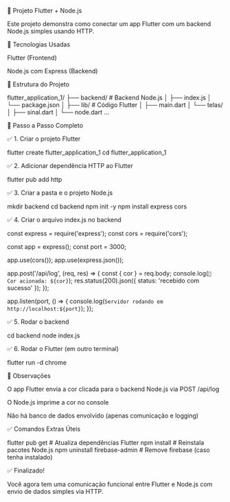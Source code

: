 📱 Projeto Flutter + Node.js

Este projeto demonstra como conectar um app Flutter com um backend Node.js simples usando HTTP.

🚀 Tecnologias Usadas

Flutter (Frontend)

Node.js com Express (Backend)

📁 Estrutura do Projeto

flutter_application_1/
├── backend/                # Backend Node.js
│   ├── index.js
│   └── package.json
│
├── lib/                   # Código Flutter
│   ├── main.dart
│   └── telas/
│       ├── sinal.dart
│       └── node.dart
...

🧭 Passo a Passo Completo

✅ 1. Criar o projeto Flutter

flutter create flutter_application_1
cd flutter_application_1

✅ 2. Adicionar dependência HTTP ao Flutter

flutter pub add http

✅ 3. Criar a pasta e o projeto Node.js

mkdir backend
cd backend
npm init -y
npm install express cors

✅ 4. Criar o arquivo index.js no backend

const express = require('express');
const cors = require('cors');

const app = express();
const port = 3000;

app.use(cors());
app.use(express.json());

app.post('/api/log', (req, res) => {
  const { cor } = req.body;
  console.log(`🔔 Cor acionada: ${cor}`);
  res.status(200).json({ status: 'recebido com sucesso' });
});

app.listen(port, () => {
  console.log(`Servidor rodando em http://localhost:${port}`);
});

✅ 5. Rodar o backend

cd backend
node index.js

✅ 6. Rodar o Flutter (em outro terminal)

flutter run -d chrome

📝 Observações

O app Flutter envia a cor clicada para o backend Node.js via POST /api/log

O Node.js imprime a cor no console

Não há banco de dados envolvido (apenas comunicação e logging)

✅ Comandos Extras Úteis

flutter pub get           # Atualiza dependências Flutter
npm install               # Reinstala pacotes Node.js
npm uninstall firebase-admin   # Remove firebase (caso tenha instalado)

✅ Finalizado!

Você agora tem uma comunicação funcional entre Flutter e Node.js com envio de dados simples via HTTP.

